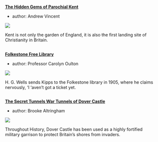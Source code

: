 <param ve-config 
       title="The Built Environment"
       banner="https://stor.artstor.org/stor/cc8a3415-e232-4db4-8a21-98b6d9539b2a"
       layout="index">

#

##
**[The Hidden Gems of Parochial Kent](/churches/overview)**

- author: Andrew Vincent

![](https://dev.visual-essays.app/thumbnail?url=https://upload.wikimedia.org/wikipedia/commons/7/76/Folkestone._St._Mary%27s_Church_LCCN2017659195.jpg)

Kent is not only the garden of England, it is also the first landing site of Christianity in Britain.


##
**[Folkestone Free Library](/19c/19c-folkestone-free-library/)**

- author: Professor Carolyn Oulton

![](https://dev.visual-essays.app/thumbnail?url=https://s2.geograph.org.uk/geophotos/06/44/15/6441598_45f93e8d_1024x1024.jpg)

H. G. Wells sends Kipps to the Folkestone library in 1905, where he claims nervously, ‘I ‘aven’t got a ticket yet.


##
**[The Secret Tunnels War Tunnels of Dover Castle](20c/20c-secret-tunnels/)**

- author: Brooke Altringham

![](https://dev.visual-essays.app/thumbnail?url=https://stor.artstor.org/stor/b5454516-3f8b-49dc-ae11-fee1888c3292)

Throughout History, Dover Castle has been used as a highly fortified military garrison to protect Britain’s shores from invaders. 

